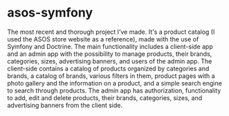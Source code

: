 # asos-symfony

The most recent and thorough project I’ve made. 
It's a product catalog (I used the ASOS store website as a reference), made with the use of Symfony and Doctrine. 
The main functionality includes a client-side app and an admin app with the possibility to manage products, their brands, categories, sizes, advertising banners, and users of the admin app. 
The client-side contains a catalog of products organized by categories and brands, a catalog of brands, various filters in them, product pages with a photo gallery and the information on a product, and a simple search engine to search through products. 
The admin app has authorization, functionality to add, edit and delete products, their brands, categories, sizes, and advertising banners from the client side.
